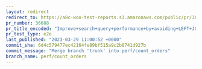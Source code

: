 ```yaml
---
layout: redirect
redirect_to: https://a8c-woo-test-reports.s3.amazonaws.com/public/pr/36688/e2e/index.html
pr_number: 36688
pr_title_encoded: "Improve+search+query+performance+by+avoiding+LEFT+JOIN+on+orders_meta+table."
pr_test_type: e2e
last_published: "2023-03-29 11:00:52 +0000"
commit_sha: 6d4c579477ec42164fe89bf515a9c2b8741d927b
commit_message: "Merge branch 'trunk' into perf/count_orders"
branch_name: perf/count_orders
---
```

